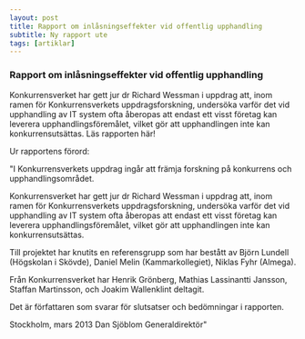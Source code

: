 ```yaml
---
layout: post
title: Rapport om inlåsningseffekter vid offentlig upphandling
subtitle: Ny rapport ute
tags: [artiklar]
---
```


### Rapport om inlåsningseffekter vid offentlig upphandling
Konkurrensverket har gett jur dr Richard Wessman i uppdrag att, inom ramen för Konkurrensverkets uppdragsforskning, undersöka varför det vid upphandling av IT system ofta åberopas att endast ett visst företag kan leverera upphandlingsföremålet, vilket gör att upphandlingen inte kan konkurrensutsättas.
Läs rapporten här!
 
Ur rapportens förord:

"I Konkurrensverkets uppdrag ingår att främja forskning på konkurrens och upphandlingsområdet.

Konkurrensverket har gett jur dr Richard Wessman i uppdrag att, inom ramen för Konkurrensverkets uppdragsforskning, undersöka varför det vid upphandling av
IT system ofta åberopas att endast ett visst företag kan leverera upphandlingsföremålet, vilket gör att upphandlingen inte kan konkurrensutsättas.

Till projektet har knutits en referensgrupp som har bestått av
Björn Lundell (Högskolan i Skövde), Daniel Melin (Kammarkollegiet), Niklas Fyhr (Almega).

Från Konkurrensverket har Henrik Grönberg, Mathias Lassinantti Jansson, Staffan
Martinsson, och Joakim Wallenklint deltagit.

Det är författaren som svarar för slutsatser och bedömningar i rapporten.

Stockholm, mars 2013
Dan Sjöblom
Generaldirektör"
